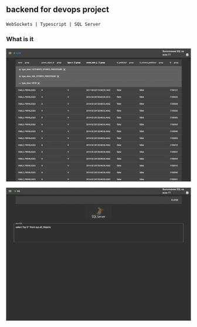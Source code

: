 ## backend for devops project
`WebSockets | Typescript | SQL Server`
  

### What is it

![](gif.gif)

![](gif2.gif)
